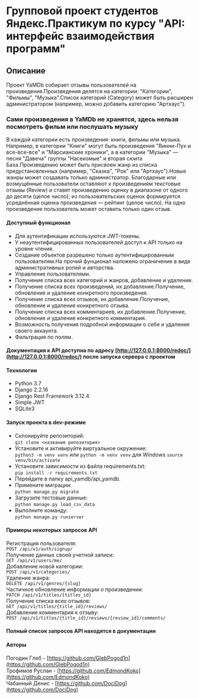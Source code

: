 # Групповой проект студентов Яндекс.Практикум по курсу "API: интерфейс взаимодействия программ"

## Описание

Проект YaMDb собирает отзывы пользователей на произведения.Произведения делятся на категории: "Категории", "Фильмы", "Музыка".Список категорий (Category) может быть расширен администратором (например, можно добавить категорию "Артхаус").
  
### Сами произведения в YaMDb не хранятся, здесь нельзя посмотреть фильм или послушать музыку

В каждой категории есть произведения: книги, фильмы или музыка. Например, в категории "Книги" могут быть произведения "Винни-Пух и все-все-все" и "Марсианские хроники", а в категории "Музыка" — песня "Давеча" группы "Насекомые" и вторая сюита Баха.Произведению может быть присвоен жанр из списка предустановленных (например, "Сказка", "Рок" или "Артхаус").Новые жанры может создавать только администратор.
Благодарные или возмущённые пользователи оставляют к произведениям текстовые отзывы (Review) и ставят произведению оценку в диапазоне от одного до десяти (целое число); из пользовательских оценок формируется усреднённая оценка произведения — рейтинг (целое число). На одно произведение пользователь может оставить только один отзыв.

#### Доступный функционал

- Для аутентификации используются JWT-токены.
- У неаутентифицированных пользователей доступ к API только на уровне чтения.
- Создание объектов разрешено только аутентифицированным пользователям.На прочий фунционал наложено ограничение в виде административных ролей и авторства.
- Управление пользователями.
- Получение списка всех категорий и жанров, добавление и удаление.
- Получение списка всех произведений, их добавление.Получение, обновление и удаление конкретного произведения.
- Получение списка всех отзывов, их добавление.Получение, обновление и удаление конкретного отзыва.  
- Получение списка всех комментариев, их добавление.Получение, обновление и удаление конкретного комментария.
- Возможность получения подробной информации о себе и удаления своего аккаунта.
- Фильтрация по полям.

#### Документация к API доступна по адресу [http://127.0.0.1:8000/redoc/](http://127.0.0.1:8000/redoc/) после запуска сервера с проектом

#### Технологии

- Python 3.7
- Django 2.2.16
- Django Rest Framework 3.12.4
- Simple JWT
- SQLite3

#### Запуск проекта в dev-режиме

- Склонируйте репозиторий:  
``` git clone <название репозитория> ```    
- Установите и активируйте виртуальное окружение:  
``` python3 -m venv venv ``` или  ``` python -m venv venv ``` для Windows
``` source venv/bin/activate ``` 
- Установите зависимости из файла requirements.txt:   
``` pip install -r requirements.txt ```
- Перейдите в папку api_yamdb/api_yamdb.
- Примените миграции:   
``` python manage.py migrate ```
- Загрузите тестовые данные:  
``` python manage.py load_csv_data ```
- Выполните команду:   
``` python manage.py runserver ```

#### Примеры некоторых запросов API

Регистрация пользователя:  
``` POST /api/v1/auth/signup/ ```  
Получение данных своей учетной записи:  
``` GET /api/v1/users/me/ ```  
Добавление новой категории:  
``` POST /api/v1/categories/ ```  
Удаление жанра:  
``` DELETE /api/v1/genres/{slug} ```  
Частичное обновление информации о произведении:  
``` PATCH /api/v1/titles/{titles_id} ```  
Получение списка всех отзывов:  
``` GET /api/v1/titles/{title_id}/reviews/ ```   
Добавление комментария к отзыву:  
``` POST /api/v1/titles/{title_id}/reviews/{review_id}/comments/ ```    

#### Полный список запросов API находятся в документации

#### Авторы

Погодин Глеб - [https://github.com/GlebPogod1n](https://github.com/GlebPogod1n)     
Трофимов Руслан - [https://github.com/EdmondKoko](https://github.com/EdmondKoko)   
Чабанный Денис - [https://github.com/DociDog](https://github.com/DociDog)